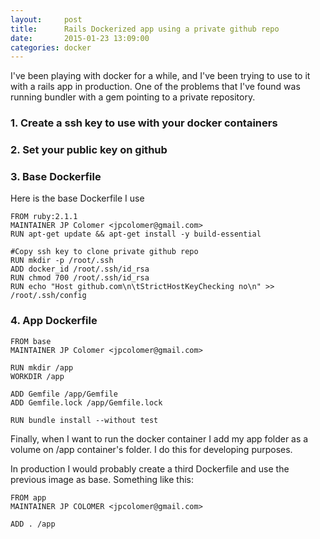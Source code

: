 ```yaml
---
layout:     post
title:      Rails Dockerized app using a private github repo
date:       2015-01-23 13:09:00
categories: docker
---
```


I've been playing with docker for a while, and I've been trying to use
to it with a rails app in production. One of the problems that I've
found was running bundler with a gem pointing to a private repository.

### 1. Create a ssh key to use with your docker containers

### 2. Set your public key on github

### 3. Base Dockerfile

Here is the base Dockerfile I use

```
FROM ruby:2.1.1
MAINTAINER JP Colomer <jpcolomer@gmail.com>
RUN apt-get update && apt-get install -y build-essential

#Copy ssh key to clone private github repo
RUN mkdir -p /root/.ssh
ADD docker_id /root/.ssh/id_rsa
RUN chmod 700 /root/.ssh/id_rsa
RUN echo "Host github.com\n\tStrictHostKeyChecking no\n" >> /root/.ssh/config
```

### 4. App Dockerfile

```
FROM base
MAINTAINER JP Colomer <jpcolomer@gmail.com>

RUN mkdir /app
WORKDIR /app

ADD Gemfile /app/Gemfile
ADD Gemfile.lock /app/Gemfile.lock

RUN bundle install --without test
```

Finally, when I want to run the docker container I add my app folder as
a volume on /app container's folder. I do this for
developing purposes.

In production I would probably create a third
Dockerfile and use the previous image as base. Something like this:

```
FROM app
MAINTAINER JP COLOMER <jpcolomer@gmail.com>

ADD . /app
```
